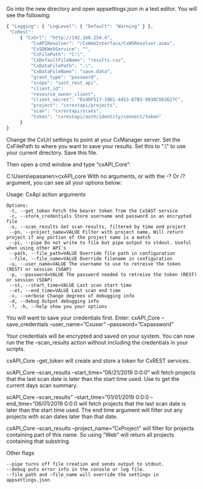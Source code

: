 Go into the new directory and open appsettings.json in a test editor. You will see the following:  
```javascript
{ "Logging": { "LogLevel": { "Default": "Warning" } },
 "CxRest":
	 { "CxUrl": "http://192.168.250.4",
		 "CxAPIResolver": "/CxWebInterface/CxWSResolver.asmx", 
		 "CxSDKWebService": "",
		 "CxFilePath": "C:\",
		 "CxDefaultFileName": "results.csv",
		 "CxDataFilePath": ".\", 
		 "CxDataFileName": "save.data",
		 "grant_type": "password",
		 "scope": "sast_rest_api",
		 "client_id":
		 "resource_owner_client", 
		 "client_secret": "014DF517-39D1-4453-B7B3-9930C563627C",
		 "project": "cxrestapi/projects", 
		 "scan": "cxrestapi/scans", 
		 "token": "cxrestapi/auth/identity/connect/token"
	 }
}
```
Change the CxUrl settings to point at your CxManager server. Set the CxFilePath to where you want to save your results. Set this to “.\” to use your current directory. Save this file.

Then open a cmd window and type “cxAPI_Core”:

C:\Users\epasanen>cxAPI_core With no arguments, or with the -? Or /? argument, you can see all your options below:

Usage: CxApi action arguments
```
Options:
 -t, --get_token Fetch the bearer token from the CxSAST service 
 -c, --store_credentials Store username and password in an encrypted file 
 -s, --scan_results Get scan results, filtered by time and project 
 --pn, --project_name=VALUE Filter with project name, Will return project if any portion of the project name is a match 
 --pi, --pipe Do not write to file but pipe output to stdout. Useful when using other API's 
 --path, --file_path=VALUE Override file path in configuration 
 --file, --file_name=VALUE Override filename in configuration 
 -u, --user_name=VALUE The username to use to retreive the token (REST) or session (SOAP) 
 -p, --password=VALUE The password needed to retreive the token (REST) or session (SOAP) 
 --st, --start_time=VALUE Last scan start time 
 --et, --end_time=VALUE Last scan end time 
 -v, --verbose Change degrees of debugging info 
 -d, --debug Output debugging info 
 -?, -h, --help show you your options
```
You will want to save your credentials first. Enter: cxAPI_Core –save_credentials –user_name=”Cxuser” –password=”Cxpassword”

Your credentials will be encrypted and saved on your system. You can now run the the –scan_results action without including the credentials in your scripts.

cxAPI_Core –get_token will create and store a token for CxREST services.

scAPI_Core –scan_results –start_time=”06/21/2019 0:0:0” will fetch projects that the last scan date is later than the start time used.
Use to get the current days scan summary.

scAPI_Core –scan_results” –start_time=”01/01/2019 0:0:0 –end_time=”06/01/2019 0:0:0 will fetch projects that the last scan date is later than the start time used. The end time argument will filter out any projects with scan dates later than that date.

cxAPI_Core –scan_results –project_name=”CxProject” will filter for projects containing part of this name. So using “Web” will return all projects containing that substring.

Other flags
```
--pipe turns off file creation and sends output to stdout. 
--debug puts error info in the console or log file.
--file_path and –file_name will override the settings in appsettings.json
```
